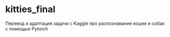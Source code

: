 # kitties_final
Перевод и адаптация задачи с Kaggle про распознавание кошек и собак с помощью Pytorch
